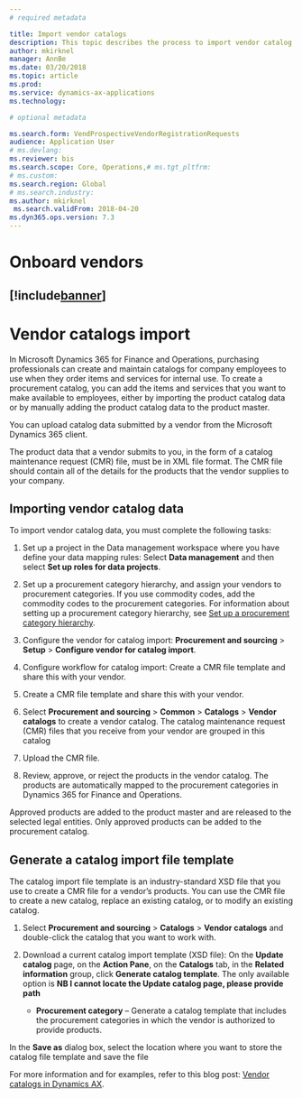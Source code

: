 ```yaml
---
# required metadata

title: Import vendor catalogs
description: This topic describes the process to import vendor catalog data.
author: mkirknel
manager: AnnBe
ms.date: 03/20/2018
ms.topic: article
ms.prod: 
ms.service: dynamics-ax-applications
ms.technology: 

# optional metadata

ms.search.form: VendProspectiveVendorRegistrationRequests  
audience: Application User
# ms.devlang: 
ms.reviewer: bis
ms.search.scope: Core, Operations,# ms.tgt_pltfrm: 
# ms.custom: 
ms.search.region: Global
# ms.search.industry: 
ms.author: mkirknel
 ms.search.validFrom: 2018-04-20 
ms.dyn365.ops.version: 7.3
---
```


# Onboard vendors
[!include[banner](../includes/banner.md)]
---

Vendor catalogs import
======================

In Microsoft Dynamics 365 for Finance and Operations, purchasing professionals can create and maintain
catalogs for company employees to use when they order items and services for
internal use. To create a procurement catalog, you can add the items and
services that you want to make available to employees, either by importing the product
catalog data or by manually adding the product catalog data to the product master. 

You can upload catalog data submitted by a vendor from the Microsoft Dynamics 365 client.

The product data that a vendor submits to you, in the form of a catalog
maintenance request (CMR) file, must be in XML file format. The CMR file should
contain all of the details for the products that the vendor supplies to your
company.

Importing vendor catalog data
-----------------------------

To import vendor catalog data, you must complete the following tasks:

1.  Set up a project in the Data management workspace where you have define your
    data mapping rules: Select **Data management** and then select **Set up roles for data projects**. 

2.  Set up a procurement category hierarchy, and assign your vendors to
    procurement categories. If you use commodity codes, add the commodity codes
    to the procurement categories. For information about setting up a procurement category hierarchy, see [Set up a procurement category hierarchy](set-up-procurement-category-hierarchy.md).

3.  Configure the vendor for catalog import: **Procurement and sourcing** > **Setup** > **Configure vendor for catalog import**.

4.  Configure workflow for catalog import: Create a CMR file template and share this with your vendor.

5.  Create a CMR file template and share this with your vendor.

6.  Select **Procurement and sourcing** \> **Common** \> **Catalogs** \> **Vendor
    catalogs** to create a vendor catalog. The catalog maintenance request (CMR) files that
    you receive from your vendor are grouped in this catalog 

7.  Upload the CMR file.

8.  Review, approve, or reject the products in the vendor catalog. The products are  automatically mapped
    to the procurement categories in Dynamics 365 for Finance and Operations. 
    
Approved products are added to the product master and are released to the selected legal entities. Only approved products can be added to the procurement catalog.

## Generate a catalog import file template

The catalog import file template is an industry-standard XSD file that you use
to create a CMR file for a vendor’s products. You can use the CMR file to create
a new catalog, replace an existing catalog, or to modify an existing catalog.

1.  Select **Procurement and sourcing** \> **Catalogs** \> **Vendor
    catalogs** and double-click the catalog that you want
    to work with.

3.  Download a current catalog import template (XSD file): On the **Update
    catalog** page, on the **Action Pane**, on the **Catalogs** tab, in the
    **Related information** group, click **Generate catalog template**. The only
    available option is **NB I cannot locate the Update catalog page, please provide path**

    -   **Procurement category** – Generate a catalog template that includes the
        procurement categories in which the vendor is authorized to provide
        products.

In the **Save as** dialog box, select the location where you want to store the
catalog file template and save the file

For more information and for examples, refer to this blog post: [Vendor catalogs in Dynamics AX](https://blogs.msdn.microsoft.com/dynamicsaxscm/2016/05/25/vendor-catalogs-in-dynamics-ax/).
